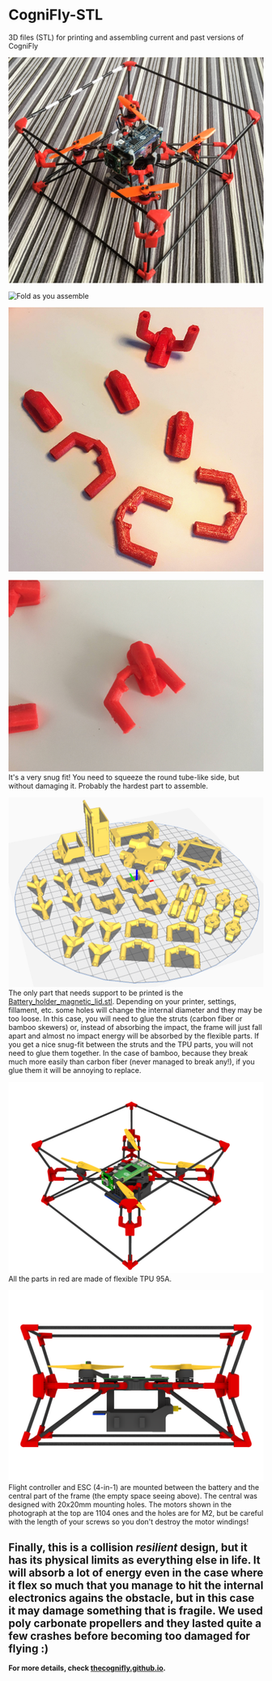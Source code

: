 # CogniFly-STL
3D files (STL) for printing and assembling current and past versions of CogniFly

![CogniFly](imgs/CogniFly.jpg "CogniFly")


![Fold as you assemble](imgs/folding_as_you_assemble.png "Fold as you assemble")


![Squeeze and fit](imgs/squeeze_and_fit.jpg "Squeeze and fit")

![Squeeze and fit 2](imgs/snap-fit.jpg "Squeeze and fit 2")
It's a very snug fit! You need to squeeze the round tube-like side, but without damaging it. Probably the hardest part to assemble.

![All parts together as they should be printed](Latest/CogniFly_All_Parts.png "All parts together as they should be printed")
The only part that needs support to be printed is the [Battery_holder_magnetic_lid.stl](Latest/Battery_holder_magnetic_lid.stl). Depending on your printer, settings, fillament, etc. some holes will change the internal diameter and they may be too loose. In this case, you will need to glue the struts (carbon fiber or bamboo skewers) or, instead of absorbing the impact, the frame will just fall apart and almost no impact energy will be absorbed by the flexible parts. If you get a nice snug-fit between the struts and the TPU parts, you will not need to glue them together. In the case of bamboo, because they break much more easily than carbon fiber (never managed to break any!), if you glue them it will be annoying to replace.


![Render](imgs/Perspective.png "Render")
All the parts in red are made of flexible TPU 95A. 

![FC and ESC](imgs/Right.png "FC and ESC")
Flight controller and ESC (4-in-1) are mounted between the battery and the central part of the frame (the empty space seeing above). The central was designed with 20x20mm mounting holes. The motors shown in the photograph at the top are 1104 ones and the holes are for M2, but be careful with the length of your screws so you don't destroy the motor windings!

## Finally, this is a collision *resilient* design, but it has its physical limits as everything else in life. It will absorb a lot of energy even in the case where it flex so much that you manage to hit the internal electronics agains the obstacle, but in this case it may damage something that is fragile. We used poly carbonate propellers and they lasted quite a few crashes before becoming too damaged for flying :)


**For more details, check [thecognifly.github.io](https://thecognifly.github.io/).**
